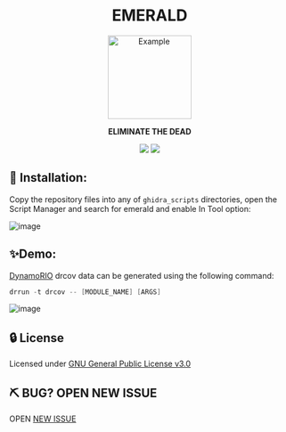 <h1 align="center"> EMERALD</h1>
<div align="center">
 <img src="https://user-images.githubusercontent.com/22657154/84803494-5f173100-b002-11ea-978d-9d1c636c5e54.gif" alt="Example" width="150" height="150"> 
  <p>
  <strong>
  ELIMINATE THE DEAD
  </strong>
 </p>
</div>
<div align="center">
  <!-- Crates version -->
  <a >
    <img src="https://img.shields.io/badge/version-v0.1-green.svg"
  </a>
  <a >
    <img src="https://img.shields.io/badge/license-GPLv3-blue.svg"
  </a>
</div>
   

## 🚀 Installation:

Copy the repository files into any of `ghidra_scripts` directories, open the Script Manager and search for emerald and enable In Tool option:

![image](https://user-images.githubusercontent.com/22657154/84805521-ae5e6100-b004-11ea-8eb4-96f0dc469df5.png)

## ✨Demo:
[DynamoRIO](https://github.com/DynamoRIO/dynamorio) drcov data can be generated using the following command:

```c
drrun -t drcov -- [MODULE_NAME] [ARGS]
```

![image](https://user-images.githubusercontent.com/22657154/84803446-4dce2480-b002-11ea-93db-52724b0f3bab.png)

## 🔒 License

Licensed under [GNU General Public License v3.0](https://github.com/reb311ion/replica/blob/master/LICENSE)

## ⛏️ BUG? OPEN NEW ISSUE

OPEN [NEW ISSUE](https://github.com/reb311ion/emerald/issues)
